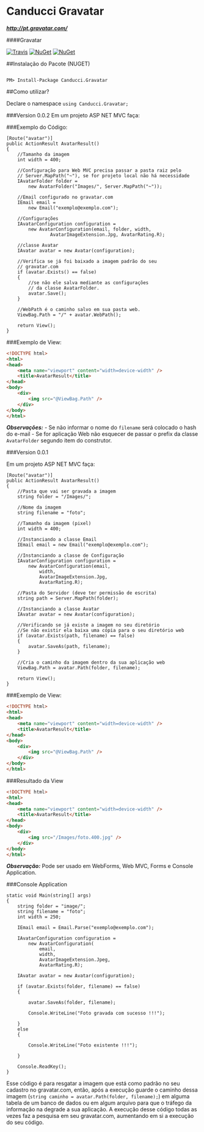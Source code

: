 # Canducci Gravatar

___http://pt.gravatar.com/___

####Gravatar

[![Travis](https://img.shields.io/travis/netdragoon/gravatar.svg)](https://github.com/netdragoon/gravatar)
[![NuGet](https://img.shields.io/nuget/dt/Canducci.Gravatar.svg?style=plastic&label=downloads)](https://www.nuget.org/packages/Canducci.Gravatar/)
[![NuGet](https://img.shields.io/nuget/v/Canducci.Gravatar.svg?style=plastic&label=version)](https://www.nuget.org/packages/Canducci.Gravatar/)

##Instalação do Pacote (NUGET)

```Csharp

PM> Install-Package Canducci.Gravatar

```

##Como utilizar?

Declare o namespace `using Canducci.Gravatar;` 

###Version 0.0.2
Em um projeto ASP NET MVC faça:

###Exemplo do Código:
```Csharp
[Route("avatar")]
public ActionResult AvatarResult()
{            
    //Tamanho da imagem
    int width = 400;

    //Configuração para Web MVC precisa passar a pasta raiz pelo
    // Server.MapPath("~"), se for projeto local não há necessidade
    IAvatarFolder folder = 
        new AvatarFolder("Images/", Server.MapPath("~"));

    //Email configurado no gravatar.com    
    IEmail email = 
        new Email("exemplo@exemplo.com");

    //Configurações    
    IAvatarConfiguration configuration =
        new AvatarConfiguration(email, folder, width, 
                AvatarImageExtension.Jpg, AvatarRating.R);            
    
    //classe Avatar
    IAvatar avatar = new Avatar(configuration);

    //Verifica se já foi baixado a imagem padrão do seu
    // gravatar.com
    if (avatar.Exists() == false)
    {             
        //se não ele salva mediante as configurações
        // da classe AvatarFolder.
        avatar.Save();
    }
    
    //WebPath é o caminho salvo em sua pasta web.
    ViewBag.Path = "/" + avatar.WebPath();          

    return View();
}
```
###Exemplo de View:
```HTML
<!DOCTYPE html>
<html>
<head>
    <meta name="viewport" content="width=device-width" />
    <title>AvatarResult</title>
</head>
<body>
    <div> 
        <img src="@ViewBag.Path" />
    </div>
</body>
</html>
```
___Observações:___
    - Se não informar o nome do `filename` será colocado o hash do e-mail
    - Se for aplicação Web não esquecer de passar o prefix da classe `AvatarFolder`
        segundo item do construtor.

###Version 0.0.1

Em um projeto ASP NET MVC faça:

```Csharp
[Route("avatar")]
public ActionResult AvatarResult()
{
	//Pasta que vai ser gravada a imagem
    string folder = "/Images/";

    //Nome da imagem
    string filename = "foto";

    //Tamanho da imagem (pixel)
    int width = 400;

    //Instanciando a classe Email
    IEmail email = new Email("exemplo@exemplo.com");

    //Instanciando a classe de Configuração
    IAvatarConfiguration configuration =
        new AvatarConfiguration(email, 
            width, 
            AvatarImageExtension.Jpg, 
            AvatarRating.R);

    //Pasta do Servidor (deve ter permissão de escrita)             
    string path = Server.MapPath(folder);
    
    //Instanciando a classe Avatar
    IAvatar avatar = new Avatar(configuration);
    
    //Verificando se já existe a imagem no seu diretório 
    //Se não existir ela baixa uma cópia para o seu diretório web
    if (avatar.Exists(path, filename) == false)
    {             
        avatar.SaveAs(path, filename);
    }

    //Cria o caminho da imagem dentro da sua aplicação web
    ViewBag.Path = avatar.Path(folder, filename);            

    return View();
}
```

###Exemplo de View:

```HTML
<!DOCTYPE html>
<html>
<head>
    <meta name="viewport" content="width=device-width" />
    <title>AvatarResult</title>
</head>
<body>
    <div> 
        <img src="@ViewBag.Path" />
    </div>
</body>
</html>
```

###Resultado da View

```HTML
<!DOCTYPE html>
<html>
<head>
    <meta name="viewport" content="width=device-width" />
    <title>AvatarResult</title>
</head>
<body>
    <div> 
        <img src="/Images/foto.400.jpg" />
    </div>
</body>
</html>

```
___Observação:___ Pode ser usado em WebForms, Web MVC, Forms e Console Application.

###Console Application

```Csharp
static void Main(string[] args)
{
    string folder = "image/";
    string filename = "foto";
    int width = 250;

    IEmail email = Email.Parse("exemplo@exemplo.com");

    IAvatarConfiguration configuration =
        new AvatarConfiguration(
            email,
            width,
            AvatarImageExtension.Jpeg,
            AvatarRating.R);

    IAvatar avatar = new Avatar(configuration);
    
    if (avatar.Exists(folder, filename) == false)
    {
        
        avatar.SaveAs(folder, filename);

        Console.WriteLine("Foto gravada com sucesso !!!");

    }
    else
    {

        Console.WriteLine("Foto existente !!!");

    }

    Console.ReadKey();
}
```

Esse código é para resgatar a imagem que está como padrão no seu cadastro no gravatar.com, então, após a execução guarde o caminho dessa imagem (`string caminho = avatar.Path(folder, filename);`) em alguma tabela de um banco de dados ou em algum arquivo para que o tráfego da informação na degrade a sua aplicação. A execução desse código todas as vezes faz a pesquisa em seu gravatar.com, aumentando em si a execução do seu código.